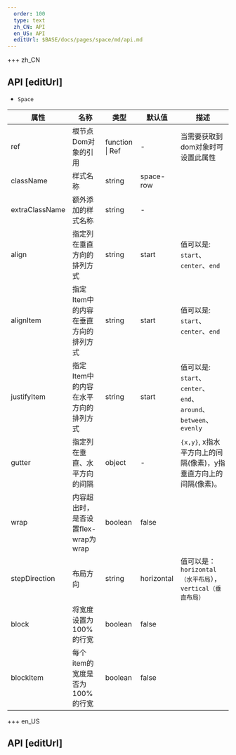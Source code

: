 ```yaml
---   
  order: 100
  type: text
  zh_CN: API
  en_US: API
  editUrl: $BASE/docs/pages/space/md/api.md
---      
```


+++  zh_CN
## API [editUrl]       

- <Code>Space</Code>

| 属性 | 名称 | 类型 | 默认值 | 描述 |
| --- | --- | --- | --- | --- |
| ref | 根节点Dom对象的引用 | function \| Ref | - | 当需要获取到dom对象时可设置此属性 |
| className |样式名称 | string | space-row |  |
| extraClassName | 额外添加的样式名称 | string | - |  |
| align | 指定列在垂直方向的排列方式 | string | start | 值可以是: <Code>start</Code>、<Code>center</Code>、<Code>end</Code> |
| alignItem | 指定Item中的内容在垂直方向的排列方式 | string | start | 值可以是: <Code>start</Code>、<Code>center</Code>、<Code>end</Code> |
| justifyItem | 指定Item中的内容在水平方向的排列方式 | string | start | 值可以是: <Code>start</Code>、<Code>center</Code>、<Code>end</Code>、<Code>around</Code>、<Code>between</Code>、<Code>evenly</Code> |
| gutter | 指定列在垂直、水平方向的间隔 | object | - | <Code>{x,y}</Code>, x指水平方向上的间隔(像素)，y指垂直方向上的间隔(像素)。|
| wrap | 内容超出时，是否设置flex-wrap为wrap | boolean | false |  |
| stepDirection | 布局方向 | string | horizontal | 值可以是： <Code>horizontal（水平布局</Code>），<Code>vertical（垂直布局）</Code>   |
| block | 将宽度设置为100%的行宽 | boolean | false |  |
| blockItem | 每个item的宽度是否为100%的行宽 | boolean | false |  |

+++ en_US
## API [editUrl]     

